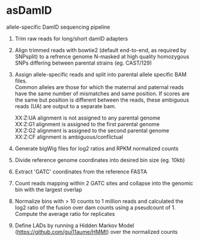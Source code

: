 # asDamID
allele-specific DamID sequencing pipeline

1. Trim raw reads for long/short damID adapters

2. Align trimmed reads with bowtie2 (default end-to-end, as required by SNPsplit) to a refrence genome N-masked at high quality homozygous SNPs differing between parental strains (eg. CAST/129)

3. Assign allele-specific reads and split into parental allele specific BAM files.  
Common alleles are those for which the maternal and paternal reads have the same number of mismatches and same position. If scores are the same but position is different between the reads, these ambiguous reads (UA) are output to a separate bam.  

    XX:Z:UA alignment is not assigned to any parental genome  
    XX:Z:G1 alignment is assigned to the first parental genome  
    XX:Z:G2 alignment is assigned to the second parental genome  
    XX:Z:CF alignment is ambiguous/conflictual

4. Generate bigWig files for log2 ratios and RPKM normalized counts

5. Divide reference genome coordinates into desired bin size (eg. 10kb)

6. Extract 'GATC' coordinates from the reference FASTA

7. Count reads mapping within 2 GATC sites and collapse into the genomic bin with the largest overlap

8. Normalize bins with > 10 counts to 1 million reads and calculated the log2 ratio of the fusion over dam counts using a pseudcount of 1. Compute the average ratio for replicates

9. Define LADs by running a Hidden Markov Model (https://github.com/gui11aume/HMMt) over the normalized counts
